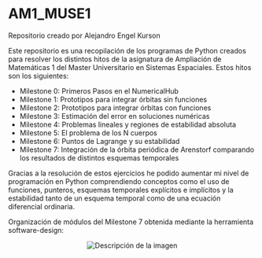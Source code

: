 # AM1_MUSE1

Repositorio creado por Alejandro Engel Kurson

Este repositorio es una recopilación de los programas de Python creados para resolver los distintos hitos de la asignatura de Ampliación de Matemáticas 1 del Master Universitario en Sistemas Espaciales. Estos hitos son los siguientes:

  * Milestone 0: Primeros Pasos en el NumericalHub
  * Milestone 1: Prototipos para integrar órbitas sin funciones
  * Milestone 2: Prototipos para integrar órbitas con funciones
  * Milestone 3: Estimación del error en soluciones numéricas
  * Milestone 4: Problemas lineales y regiones de estabilidad absoluta
  * Milestone 5: El problema de los N cuerpos
  * Milestone 6: Puntos de Lagrange y su estabilidad
  * Milestone 7: Integración de la órbita periódica de Arenstorf comparando los resultados de distintos esquemas temporales

Gracias a la resolución de estos ejercicios he podido aumentar mi nivel de programación en Python comprendiendo conceptos como el uso de funciones, punteros, esquemas temporales explícitos e implícitos y la estabilidad tanto de un esquema temporal como de una ecuación diferencial ordinaria. 

Organización de módulos del Milestone 7 obtenida mediante la herramienta software-design:

<p align="center">
  <img src=".\souce\Milestone_7\Organizacion_de_Modulos.png" alt="Descripción de la imagen">
</p>
